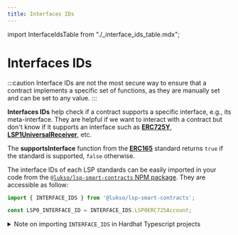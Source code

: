 ```yaml
---
title: Interfaces IDs
---
```


import InterfaceIdsTable from "./\_interface_ids_table.mdx";

# Interfaces IDs

:::caution
Interface IDs are not the most secure way to ensure that a contract implements a specific set of functions, as they are manually set and can be set to any value.
:::

**Interfaces IDs** help check if a contract supports a specific interface, e.g., its meta-interface. They are helpful if we want to interact with a contract but don't know if it supports an interface such as **[ERC725Y](https://github.com/ethereum/EIPs/blob/master/EIPS/eip-725.md#erc725y)**, **[LSP1UniversalReceiver](https://github.com/lukso-network/LIPs/blob/main/LSPs/LSP-1-UniversalReceiver.md)**, etc.

The **supportsInterface** function from the **[ERC165](https://eips.ethereum.org/EIPS/eip-165)** standard returns `true` if the standard is supported, `false` otherwise.

The interface IDs of each LSP standards can be easily imported in your code from the [`@lukso/lsp-smart-contracts` NPM package](https://www.npmjs.com/package/@lukso/lsp-smart-contracts). They are accessible as follow:

```js
import { INTERFACE_IDS } from '@lukso/lsp-smart-contracts';

const LSP0_INTERFACE_ID = INTERFACE_IDS.LSP0ERC725Account;
```

<details>
    <summary>Note on importing <code>INTERFACE_IDS</code> in Hardhat Typescript projects</summary>

    If you are trying to import the `INTERFACE_IDS` within a Hardhat Typescript project, use the following import syntax:

    ```ts
    import { INTERFACE_IDS } from '@lukso/lsp-smart-contracts/constants';

    // This will raise an error if you have ES Lint enabled,
    // but will allow you to import the constants in a Hardhat + Typescript based project.
    const LSP0_INTERFACE_ID = INTERFACE_IDS.LSP0ERC725Account;
    ```

    This is due to the current issue that it is not possible to import ES Modules in Hardhat Typescript projects.

</details>

<InterfaceIdsTable />
